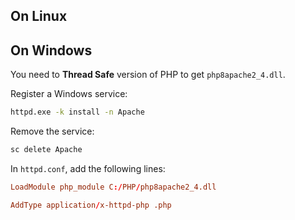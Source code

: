 ## On Linux


## On Windows

You need to **Thread Safe** version of PHP to get `php8apache2_4.dll`.

Register a Windows service:

```cmd
httpd.exe -k install -n Apache
```

Remove the service:

```cmd
sc delete Apache
```

In `httpd.conf`, add the following lines:

```conf
LoadModule php_module C:/PHP/php8apache2_4.dll
```

```conf
AddType application/x-httpd-php .php
```

